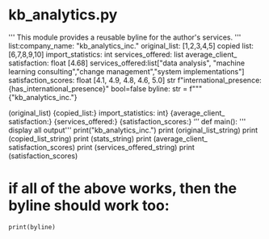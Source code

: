 # kb_analytics.py
''' This module provides a reusable byline for the author's services. '''
list:company_name: "kb_analytics_inc."
original_list: [1,2,3,4,5]
copied list:[6,7,8,9,10]
import_statistics: int
services_offered: list
average_client_ satisfaction: float [4.68]
services_offered:list["data analysis", "machine learning consulting","change management","system implementations"]
satisfaction_scores: float [4.1, 4.9, 4.8, 4.6, 5.0]
str f"international_presence:{has_international_presence}" bool=false
byline: str = f"""
{"kb_analytics_inc."}

(original_list)
{copied_list:}
import_statistics: int}
{average_client_ satisfaction:}
{services_offered:}
{satisfaction_scores:}
‘’’
def main():
    ''' display all output'''
print("kb_analytics_inc.")
print (original_list_string)
print (copied_list_string)
print (stats_string)
print (average_client_ satisfaction_scores)
print (services_offered_string)
print (satisfaction_scores)
# if all of the above works, then the byline should work too:
    print(byline)

